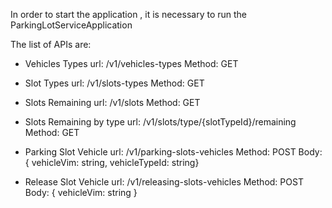 In order to start the application , it is necessary to run the ParkingLotServiceApplication

The list of APIs are:

- Vehicles Types
url: /v1/vehicles-types
Method: GET

- Slot Types
url: /v1/slots-types
Method: GET

- Slots Remaining
url: /v1/slots
Method: GET

- Slots Remaining by type
url: /v1/slots/type/{slotTypeId}/remaining
Method: GET

- Parking Slot Vehicle
url: /v1/parking-slots-vehicles
Method: POST
Body: { vehicleVim: string, vehicleTypeId: string}

- Release Slot Vehicle
url: /v1/releasing-slots-vehicles
Method: POST
Body: { vehicleVim: string }
  
